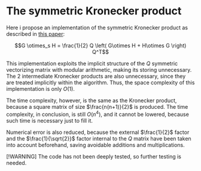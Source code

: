 # The symmetric Kronecker product

Here i propose an implementation of the symmetric Kronecker product as described in [this paper](https://www.math.uwaterloo.ca/~hwolkowi/henry/reports/kronthesisschaecke04.pdf):

$$G \otimes_s H = \frac{1}{2} Q \left( G\otimes H + H\otimes G \right) Q^T$$

This implementation exploits the implicit structure of the $Q$ symmetric vectorizing matrix with modular arithmetic, making its storing unnecessary. The 2 intermediate Kronecker products are also unnecessary, since they are treated implicitly within the algorithm. Thus, the space complexity of this implementation is only $O \left( 1 \right)$.

The time complexity, however, is the same as the Kronecker product, because a square matrix of size $\frac{n(n+1)}{2}$ is produced. The time complexity, in conclusion, is still $O \left( n^4 \right)$, and it cannot be lowered, because such time is necessary just to fill it.

Numerical error is also reduced, because the external $\frac{1}{2}$ factor and the $\frac{1}{\sqrt{2}}$ factor internal to the $Q$ matrix have been taken into account beforehand, saving avoidable additions and multiplications.

[!WARNING]
The code has not been deeply tested, so further testing is needed.
